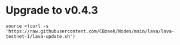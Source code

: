 # Upgrade to v0.4.3

```
source <(curl -s 'https://raw.githubusercontent.com/CBzeek/Nodes/main/lava/lava-testnet-1/lava-update.sh')
```
